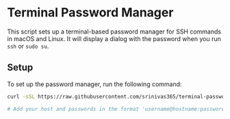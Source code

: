 # Terminal Password Manager

This script sets up a terminal-based password manager for SSH commands in macOS and Linux. It will display a dialog with the password when you run `ssh` or `sudo su`.

## Setup

To set up the password manager, run the following command:

```bash
curl -sSL https://raw.githubusercontent.com/srinivas365/terminal-password-manager/main/setup.sh | bash

# Add your host and passwords in the format 'username@hostname:password' to ~/.ssh_passwords
```
